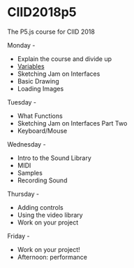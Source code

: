 # CIID2018p5
The P5.js course for CIID 2018

Monday - 

  * Explain the course and divide up
  * [Variables](/variables)
  * Sketching Jam on Interfaces
  * Basic Drawing
  * Loading Images

Tuesday - 

  * What Functions
  * Sketching Jam on Interfaces Part Two 
  * Keyboard/Mouse

Wednesday -

  * Intro to the Sound Library
  * MIDI
  * Samples
  * Recording Sound

Thursday - 

  * Adding controls
  * Using the video library
  * Work on your project

Friday - 

  * Work on your project!
  * Afternoon: performance
